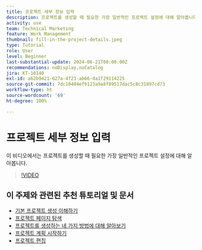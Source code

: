 ```yaml
---
title: 프로젝트 세부 정보 입력
description: 프로젝트를 생성할 때 필요한 가장 일반적인 프로젝트 설정에 대해 알아봅니다.
activity: use
team: Technical Marketing
feature: Work Management
thumbnail: fill-in-the-project-details.jpeg
type: Tutorial
role: User
level: Beginner
last-substantial-update: 2024-06-21T00:00:00Z
recommendations: noDisplay,noCatalog
jira: KT-10140
exl-id: a62b9421-627a-4f23-ab66-da1f29114225
source-git-commit: 7dc10404ef9123a9a8f89517dac5c8c31897cd73
workflow-type: ht
source-wordcount: '69'
ht-degree: 100%

---
```


# 프로젝트 세부 정보 입력

이 비디오에서는 프로젝트를 생성할 때 필요한 가장 일반적인 프로젝트 설정에 대해 알아봅니다.

>[!VIDEO](https://video.tv.adobe.com/v/3430410/?quality=12&learn=on)


## 이 주제와 관련된 추천 튜토리얼 및 문서

* [기본 프로젝트 생성 이해하기](/help/manage-work/projects/understand-basic-project-creation.md)
* [프로젝트 페이지 탐색](/help/manage-work/projects/navigate-the-project-page.md)
* [프로젝트를 생성하는 네 가지 방법에 대해 알아보기](/help/manage-work/projects/understand-other-ways-to-create-projects.md)
* [프로젝트 계획 시작하기](/help/manage-work/projects/getting-started-plan-a-project.md)
* [프로젝트 편집](https://experienceleague.adobe.com/ko/docs/workfront/using/manage-work/projects/manage-projects/edit-projects)
